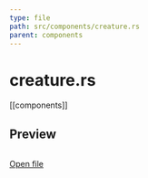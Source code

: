 ```yaml
---
type: file
path: src/components/creature.rs
parent: components
---
```


# creature.rs
[[components]]

## Preview
```rs

```

[Open file](src/components/creature.rs)
